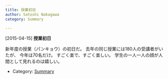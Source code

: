 ```yaml
---
title: 授業初日
author: Satoshi Nakagawa
category: Summary

---
```


[2015-04-15] **授業初日** 

 新年度の授業（パンキョウ）の初日だ。
去年の同じ授業には180人の受講者がいたが、
今年は70名だけ。
すごく楽で、すごく楽しい。
学生の一人一人の顔が人間として見れるのは嬉しい。

- Category: [Summary](https://merapano.github.io/categories.html#Summary)

